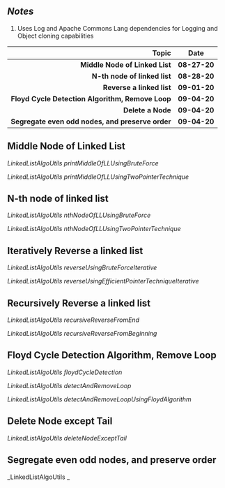 _**Notes**_
------------
1. Uses Log and Apache Commons Lang dependencies for Logging and Object cloning capabilities

Topic | Date |
---:|---| 
**Middle Node of Linked List** | **08-27-20** | 
**N-th node of linked list** | **08-28-20** |
**Reverse a linked list** | **09-01-20** |
**Floyd Cycle Detection Algorithm, Remove Loop** | **09-04-20** |
**Delete a Node** | **09-04-20** |
**Segregate even odd nodes, and preserve order** | **09-04-20** |

Middle Node of Linked List
---------------------

_LinkedListAlgoUtils printMiddleOfLLUsingBruteForce_

_LinkedListAlgoUtils printMiddleOfLLUsingTwoPointerTechnique_

N-th node of linked list
-------------------------

_LinkedListAlgoUtils nthNodeOfLLUsingBruteForce_ 

_LinkedListAlgoUtils nthNodeOfLLUsingTwoPointerTechnique_


Iteratively Reverse a linked list
---------------------------------

_LinkedListAlgoUtils reverseUsingBruteForceIterative_ 

_LinkedListAlgoUtils reverseUsingEfficientPointerTechniqueIterative_

Recursively Reverse a linked list
--------------------------------- 

_LinkedListAlgoUtils recursiveReverseFromEnd_

_LinkedListAlgoUtils recursiveReverseFromBeginning_

Floyd Cycle Detection Algorithm, Remove Loop
---------------------------------------------

_LinkedListAlgoUtils floydCycleDetection_

_LinkedListAlgoUtils detectAndRemoveLoop_

_LinkedListAlgoUtils detectAndRemoveLoopUsingFloydAlgorithm_

Delete Node except Tail
------------------------

_LinkedListAlgoUtils deleteNodeExceptTail_

Segregate even odd nodes, and preserve order
---------------------------------------------

_LinkedListAlgoUtils _